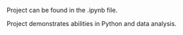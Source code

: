 Project can be found in the .ipynb file.

Project demonstrates abilities in Python and data analysis.

